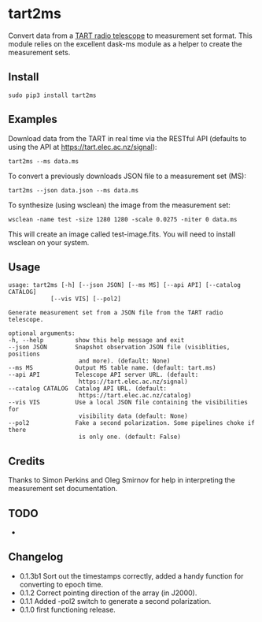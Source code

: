 # tart2ms

Convert data from a [TART radio telescope](https://tart.elec.ac.nz) to measurement set format. This module relies on the excellent dask-ms module as a helper to create the measurement sets. 

## Install

    sudo pip3 install tart2ms

## Examples

Download data from the TART in real time via the RESTful API (defaults to using the API at https://tart.elec.ac.nz/signal):

    tart2ms --ms data.ms

To convert a previously downloads JSON file to a measurement set (MS):

    tart2ms --json data.json --ms data.ms

To synthesize (using wsclean) the image from the measurement set:

    wsclean -name test -size 1280 1280 -scale 0.0275 -niter 0 data.ms
 
This will create an image called test-image.fits. You will need to install wsclean on your system.

## Usage

    usage: tart2ms [-h] [--json JSON] [--ms MS] [--api API] [--catalog CATALOG]
                [--vis VIS] [--pol2]

    Generate measurement set from a JSON file from the TART radio telescope.

    optional arguments:
    -h, --help         show this help message and exit
    --json JSON        Snapshot observation JSON file (visiblities, positions
                        and more). (default: None)
    --ms MS            Output MS table name. (default: tart.ms)
    --api API          Telescope API server URL. (default:
                        https://tart.elec.ac.nz/signal)
    --catalog CATALOG  Catalog API URL. (default:
                        https://tart.elec.ac.nz/catalog)
    --vis VIS          Use a local JSON file containing the visibilities for
                        visibility data (default: None)
    --pol2             Fake a second polarization. Some pipelines choke if there
                        is only one. (default: False)

## Credits

Thanks to Simon Perkins and Oleg Smirnov for help in interpreting the measurement set documentation.


## TODO

- 

## Changelog

- 0.1.3b1 Sort out the timestamps correctly, added a handy function for converting to epoch time.
- 0.1.2 Correct pointing direction of the array (in J2000).
- 0.1.1 Added -pol2 switch to generate a second polarization.
- 0.1.0 first functioning release.
